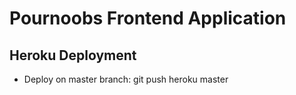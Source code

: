 # Pournoobs Frontend Application

## Heroku Deployment

- Deploy on master branch: git push heroku master
